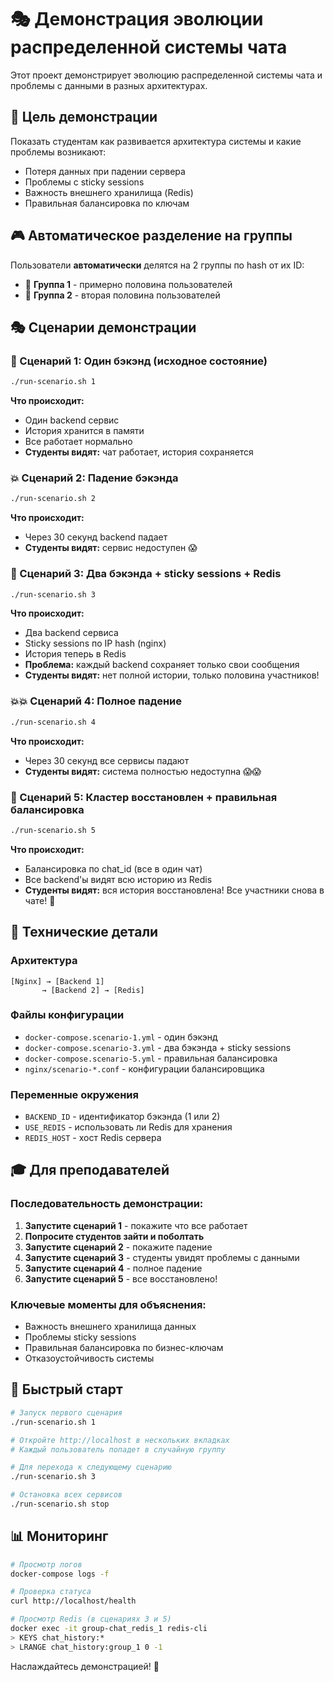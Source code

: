 # 🎭 Демонстрация эволюции распределенной системы чата

Этот проект демонстрирует эволюцию распределенной системы чата и проблемы с данными в разных архитектурах.

## 🎯 Цель демонстрации

Показать студентам как развивается архитектура системы и какие проблемы возникают:
- Потеря данных при падении сервера
- Проблемы с sticky sessions
- Важность внешнего хранилища (Redis)
- Правильная балансировка по ключам

## 🎮 Автоматическое разделение на группы

Пользователи **автоматически** делятся на 2 группы по hash от их ID:
- 🔵 **Группа 1** - примерно половина пользователей
- 🔴 **Группа 2** - вторая половина пользователей

## 🎭 Сценарии демонстрации

### 📘 Сценарий 1: Один бэкэнд (исходное состояние)
```bash
./run-scenario.sh 1
```
**Что происходит:**
- Один backend сервис
- История хранится в памяти
- Все работает нормально
- **Студенты видят:** чат работает, история сохраняется

### 💥 Сценарий 2: Падение бэкэнда
```bash
./run-scenario.sh 2
```
**Что происходит:**
- Через 30 секунд backend падает
- **Студенты видят:** сервис недоступен 😱

### 📗 Сценарий 3: Два бэкэнда + sticky sessions + Redis
```bash
./run-scenario.sh 3
```
**Что происходит:**
- Два backend сервиса
- Sticky sessions по IP hash (nginx)
- История теперь в Redis
- **Проблема:** каждый backend сохраняет только свои сообщения
- **Студенты видят:** нет полной истории, только половина участников!

### 💥💥 Сценарий 4: Полное падение
```bash
./run-scenario.sh 4
```
**Что происходит:**
- Через 30 секунд все сервисы падают
- **Студенты видят:** система полностью недоступна 😱😱

### 📙 Сценарий 5: Кластер восстановлен + правильная балансировка
```bash
./run-scenario.sh 5
```
**Что происходит:**
- Балансировка по chat_id (все в один чат)
- Все backend'ы видят всю историю из Redis
- **Студенты видят:** вся история восстановлена! Все участники снова в чате! 🎉

## 🔧 Технические детали

### Архитектура
```
[Nginx] → [Backend 1]
       → [Backend 2] → [Redis]
```

### Файлы конфигурации
- `docker-compose.scenario-1.yml` - один бэкэнд
- `docker-compose.scenario-3.yml` - два бэкэнда + sticky sessions
- `docker-compose.scenario-5.yml` - правильная балансировка
- `nginx/scenario-*.conf` - конфигурации балансировщика

### Переменные окружения
- `BACKEND_ID` - идентификатор бэкэнда (1 или 2)
- `USE_REDIS` - использовать ли Redis для хранения
- `REDIS_HOST` - хост Redis сервера

## 🎓 Для преподавателей

### Последовательность демонстрации:
1. **Запустите сценарий 1** - покажите что все работает
2. **Попросите студентов зайти и поболтать** 
3. **Запустите сценарий 2** - покажите падение
4. **Запустите сценарий 3** - студенты увидят проблемы с данными
5. **Запустите сценарий 4** - полное падение
6. **Запустите сценарий 5** - все восстановлено!

### Ключевые моменты для объяснения:
- Важность внешнего хранилища данных
- Проблемы sticky sessions
- Правильная балансировка по бизнес-ключам
- Отказоустойчивость системы

## 🚀 Быстрый старт

```bash
# Запуск первого сценария
./run-scenario.sh 1

# Откройте http://localhost в нескольких вкладках
# Каждый пользователь попадет в случайную группу

# Для перехода к следующему сценарию
./run-scenario.sh 3

# Остановка всех сервисов
./run-scenario.sh stop
```

## 📊 Мониторинг

```bash
# Просмотр логов
docker-compose logs -f

# Проверка статуса
curl http://localhost/health

# Просмотр Redis (в сценариях 3 и 5)
docker exec -it group-chat_redis_1 redis-cli
> KEYS chat_history:*
> LRANGE chat_history:group_1 0 -1
```

Наслаждайтесь демонстрацией! 🎉 